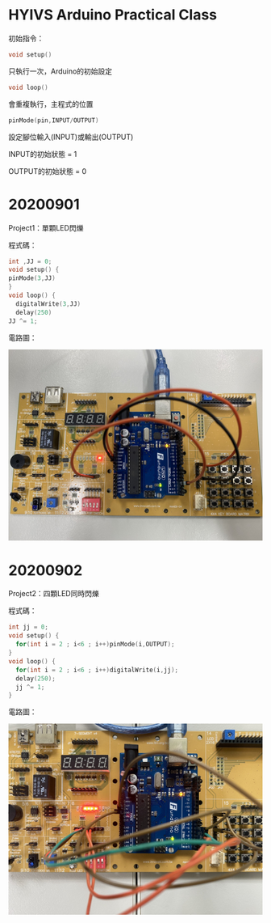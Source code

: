 # HYIVS Arduino Practical Class
初始指令：
```C++
void setup()
```
只執行一次，Arduino的初始設定</p>
```C++
void loop()
```
會重複執行，主程式的位置</p>
```C++
pinMode(pin,INPUT/OUTPUT)
```
設定腳位輸入(INPUT)或輸出(OUTPUT)</p>
INPUT的初始狀態 = 1</p>
OUTPUT的初始狀態 = 0</p>
# 20200901
Project1：單顆LED閃爍</p>
程式碼：</p>
```C++
int ,JJ = 0;
void setup() {
pinMode(3,JJ)
}
void loop() {
  digitalWrite(3,JJ)
  delay(250)
JJ ^= 1;
```
電路圖：</p>
![image](https://github.com/JasonKao0725/Arduino/blob/master/9B7CCF67-C73C-4070-9213-7E7BCDEE8E0A.jpeg)</p>
# 20200902
Project2：四顆LED同時閃爍</p>
程式碼：</p>
```c++
int jj = 0;
void setup() {
  for(int i = 2 ; i<6 ; i++)pinMode(i,OUTPUT);
}
void loop() {
  for(int i = 2 ; i<6 ; i++)digitalWrite(i,jj);
  delay(250);
  jj ^= 1;
}
```
電路圖：</p>
![image](https://github.com/JasonKao0725/Arduino/blob/master/C116E5B4-9DD4-4894-BB18-8365EFEC54CD.jpeg)</p>
